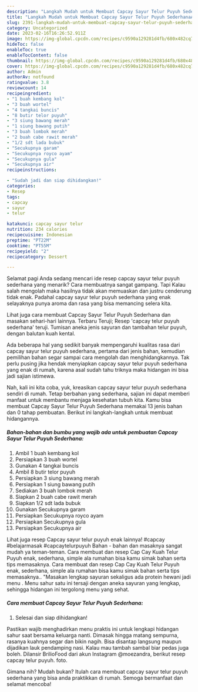 ```yaml
---
description: "Langkah Mudah untuk Membuat Capcay Sayur Telur Puyuh SederhanaAnti Ribet"
title: "Langkah Mudah untuk Membuat Capcay Sayur Telur Puyuh SederhanaAnti Ribet"
slug: 2391-langkah-mudah-untuk-membuat-capcay-sayur-telur-puyuh-sederhanaanti-ribet
category: Uncategorized
date: 2023-02-16T16:26:52.911Z
image: https://img-global.cpcdn.com/recipes/c9590a129281d4fb/680x482cq70/capcay-sayur-telur-puyuh-sederhana-foto-resep-utama.jpg
hideToc: false
enableToc: true
enableTocContent: false
thumbnail: https://img-global.cpcdn.com/recipes/c9590a129281d4fb/680x482cq70/capcay-sayur-telur-puyuh-sederhana-foto-resep-utama.jpg
cover: https://img-global.cpcdn.com/recipes/c9590a129281d4fb/680x482cq70/capcay-sayur-telur-puyuh-sederhana-foto-resep-utama.jpg
author: Admin
authorAv: notfound
ratingvalue: 3.8
reviewcount: 14
recipeingredient:
- "1 buah kembang kol"
- "3 buah wortel"
- "4 tangkai buncis"
- "8 butir telor puyuh"
- "3 siung bawang merah"
- "1 siung bawang putih"
- "3 buah lombok merah"
- "2 buah cabe rawit merah"
- "1/2 sdt lada bubuk"
- "Secukupnya garam"
- "Secukupnya royco ayam"
- "Secukupnya gula"
- "Secukupnya air"
recipeinstructions:

- "Sudah jadi dan siap dihidangkan!"
categories:
- Resep
tags:
- capcay
- sayur
- telur

katakunci: capcay sayur telur 
nutrition: 234 calories
recipecuisine: Indonesian
preptime: "PT22M"
cooktime: "PT55M"
recipeyield: "2"
recipecategory: Dessert

---
```



Selamat pagi Anda sedang mencari ide resep capcay sayur telur puyuh sederhana yang menarik? Cara membuatnya sangat gampang. Tapi Kalau salah mengolah maka hasilnya tidak akan memuaskan dan justru cenderung tidak enak. Padahal capcay sayur telur puyuh sederhana yang enak selayaknya punya aroma dan rasa yang bisa memancing selera kita.


Lihat juga cara membuat Capcay Sayur Telur Puyuh Sederhana dan masakan sehari-hari lainnya. Terbaru Teruji; Resep &#39;capcay telur puyuh sederhana&#39; teruji. Tumisan aneka jenis sayuran dan tambahan telur puyuh, dengan balutan kuah kental.

Ada beberapa hal yang sedikit banyak mempengaruhi kualitas rasa dari capcay sayur telur puyuh sederhana, pertama dari jenis bahan, kemudian pemilihan bahan segar sampai cara mengolah dan menghidangkannya. Tak perlu pusing jika hendak menyiapkan capcay sayur telur puyuh sederhana yang enak di rumah, karena asal sudah tahu triknya maka hidangan ini bisa jadi sajian istimewa.


Nah, kali ini kita coba, yuk, kreasikan capcay sayur telur puyuh sederhana sendiri di rumah. Tetap berbahan yang sederhana, sajian ini dapat memberi manfaat untuk membantu menjaga kesehatan tubuh kita. Kamu bisa membuat Capcay Sayur Telur Puyuh Sederhana memakai 13 jenis bahan dan 0 tahap pembuatan. Berikut ini langkah-langkah untuk membuat hidangannya.

<!--inarticleads1-->

##### Bahan-bahan dan bumbu yang wajib ada untuk pembuatan Capcay Sayur Telur Puyuh Sederhana:

1. Ambil 1 buah kembang kol
1. Persiapkan 3 buah wortel
1. Gunakan 4 tangkai buncis
1. Ambil 8 butir telor puyuh
1. Persiapkan 3 siung bawang merah
1. Persiapkan 1 siung bawang putih
1. Sediakan 3 buah lombok merah
1. Siapkan 2 buah cabe rawit merah
1. Siapkan 1/2 sdt lada bubuk
1. Gunakan Secukupnya garam
1. Persiapkan Secukupnya royco ayam
1. Persiapkan Secukupnya gula
1. Persiapkan Secukupnya air


Lihat juga resep Capcay sayur telur puyuh enak lainnya! #capcay #belajarmasak #capcaytelurpuyuh Bahan - bahan dan masaknya sangat mudah ya teman-teman. Cara membuat dan resep Cap Cay Kuah Telur Puyuh enak, sederhana, simple ala rumahan bisa kamu simak bahan serta tips memasaknya. Cara membuat dan resep Cap Cay Kuah Telur Puyuh enak, sederhana, simple ala rumahan bisa kamu simak bahan serta tips memasaknya.. &#34;Masakan lengkap sayuran sekaligus ada protein hewani jadi menu . Menu sahur satu ini tersaji dengan aneka sayuran yang lengkap, sehingga hidangan ini tergolong menu yang sehat. 

<!--inarticleads2-->

##### Cara membuat Capcay Sayur Telur Puyuh Sederhana:


1. Selesai dan siap dihidangkan!

Pastikan wajib menghadirkan menu praktis ini untuk lengkapi hidangan sahur saat bersama keluarga nanti. Dimasak hingga matang sempurna, rasanya kuahnya segar dan bikin nagih. Bisa disantap langsung maupun dijadikan lauk pendamping nasi. Kalau mau tambah sambal biar pedas juga boleh. Dilansir BrilioFood dari akun Instagram @moezandra, berikut resep capcay telur puyuh. foto. 

Gimana nih? Mudah bukan? Itulah cara membuat capcay sayur telur puyuh sederhana yang bisa anda praktikkan di rumah. Semoga bermanfaat dan selamat mencoba!
